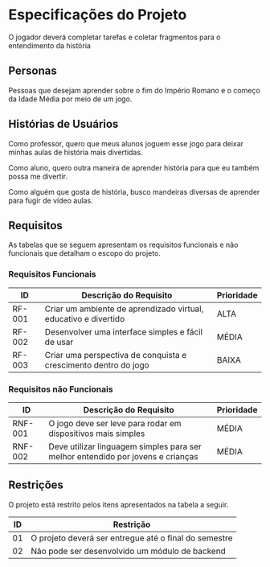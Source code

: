 # Especificações do Projeto

O jogador deverá completar tarefas e coletar fragmentos para o entendimento da história

## Personas

Pessoas que desejam aprender sobre o fim do Império Romano e o começo da Idade Média por meio de um jogo.

## Histórias de Usuários

Como professor, quero que meus alunos joguem esse jogo para deixar minhas aulas de história mais divertidas.

Como aluno, quero outra maneira de aprender história para que eu também possa me divertir.

Como alguém que gosta de história, busco mandeiras diversas de aprender para fugir de vídeo aulas.

## Requisitos

As tabelas que se seguem apresentam os requisitos funcionais e não funcionais que detalham o escopo do projeto.

### Requisitos Funcionais

|ID    | Descrição do Requisito  | Prioridade |
|------|-----------------------------------------|----|
|RF-001| Criar um ambiente de aprendizado virtual, educativo e divertido | ALTA |
|RF-002| Desenvolver uma interface simples e fácil de usar  | MÉDIA |
|RF-003| Criar uma perspectiva de conquista e crescimento dentro do jogo | BAIXA |


### Requisitos não Funcionais

|ID     | Descrição do Requisito  |Prioridade |
|-------|-------------------------|----|
|RNF-001| O jogo deve ser leve para rodar em dispositivos mais simples | MÉDIA |
|RNF-002| Deve utilizar linguagem simples para ser melhor entendido por jovens e crianças |  MÉDIA |

## Restrições

O projeto está restrito pelos itens apresentados na tabela a seguir.

|ID| Restrição                                             |
|--|-------------------------------------------------------|
|01| O projeto deverá ser entregue até o final do semestre |
|02| Não pode ser desenvolvido um módulo de backend        |
